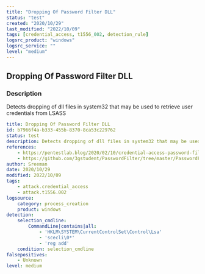 ```yaml
---
title: "Dropping Of Password Filter DLL"
status: "test"
created: "2020/10/29"
last_modified: "2022/10/09"
tags: [credential_access, t1556_002, detection_rule]
logsrc_product: "windows"
logsrc_service: ""
level: "medium"
---
```


## Dropping Of Password Filter DLL

### Description

Detects dropping of dll files in system32 that may be used to retrieve user credentials from LSASS

```yml
title: Dropping Of Password Filter DLL
id: b7966f4a-b333-455b-8370-8ca53c229762
status: test
description: Detects dropping of dll files in system32 that may be used to retrieve user credentials from LSASS
references:
    - https://pentestlab.blog/2020/02/10/credential-access-password-filter-dll/
    - https://github.com/3gstudent/PasswordFilter/tree/master/PasswordFilter
author: Sreeman
date: 2020/10/29
modified: 2022/10/09
tags:
    - attack.credential_access
    - attack.t1556.002
logsource:
    category: process_creation
    product: windows
detection:
    selection_cmdline:
        CommandLine|contains|all:
            - 'HKLM\SYSTEM\CurrentControlSet\Control\Lsa'
            - 'scecli\0*'
            - 'reg add'
    condition: selection_cmdline
falsepositives:
    - Unknown
level: medium

```
